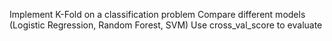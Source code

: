 Implement K-Fold on a classification problem
Compare different models (Logistic Regression, Random Forest, SVM)
Use cross_val_score to evaluate
